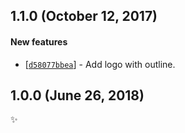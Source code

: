## 1.1.0 (October 12, 2017)

#### New features

* [[`d58077bbea`](https://github.com/alrra/browser-logos/commit/d58077bbeaa3c93b52ea9d54b9506d23e67545e9)] -
  Add logo with outline.


## 1.0.0 (June 26, 2018)

✨
